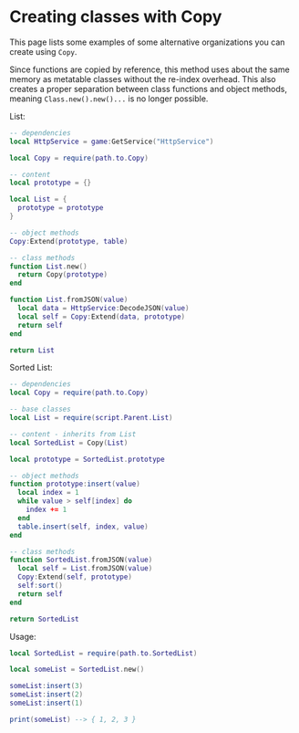 # Creating classes with Copy

This page lists some examples of some alternative organizations you can create using `Copy`.

Since functions are copied by reference, this method uses about the same memory as metatable classes without the re-index overhead. This also creates a proper separation between class functions and object methods, meaning `Class.new().new()...` is no longer possible.

List:

```lua
-- dependencies
local HttpService = game:GetService("HttpService")

local Copy = require(path.to.Copy)

-- content
local prototype = {}

local List = {
  prototype = prototype
}

-- object methods
Copy:Extend(prototype, table)

-- class methods
function List.new()
  return Copy(prototype)
end

function List.fromJSON(value)
  local data = HttpService:DecodeJSON(value)
  local self = Copy:Extend(data, prototype)
  return self
end

return List
```

Sorted List:

```lua
-- dependencies
local Copy = require(path.to.Copy)

-- base classes
local List = require(script.Parent.List)

-- content - inherits from List
local SortedList = Copy(List)

local prototype = SortedList.prototype

-- object methods
function prototype:insert(value)
  local index = 1
  while value > self[index] do
    index += 1
  end
  table.insert(self, index, value)
end

-- class methods
function SortedList.fromJSON(value)
  local self = List.fromJSON(value)
  Copy:Extend(self, prototype)
  self:sort()
  return self
end

return SortedList
```

Usage:

```lua
local SortedList = require(path.to.SortedList)

local someList = SortedList.new()

someList:insert(3)
someList:insert(2)
someList:insert(1)

print(someList) --> { 1, 2, 3 }
```
